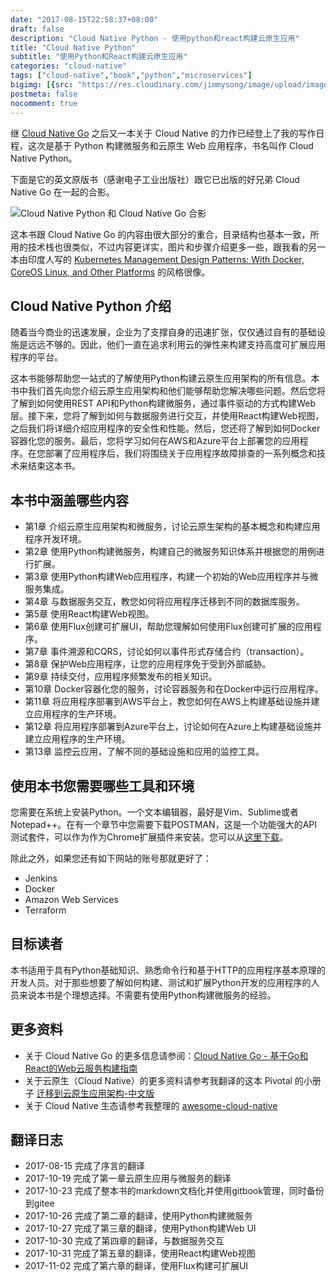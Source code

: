 ```yaml
---
date: "2017-08-15T22:58:37+08:00"
draft: false
description: "Cloud Native Python - 使用python和react构建云原生应用"
title: "Cloud Native Python"
subtitle: "使用Python和React构建云原生应用"
categories: "cloud-native"
tags: ["cloud-native","book","python","microservices"]
bigimg: [{src: "https://res.cloudinary.com/jimmysong/image/upload/images/20160313011.jpg", desc: "北京大栅栏 Mar 13,2016"}]
postmeta: false
nocomment: true
---
```


继 [Cloud Native Go](https://rootsongjc.github.io/cloud-native-go/) 之后又一本关于 Cloud Native 的力作已经登上了我的写作日程，这次是基于 Python 构建微服务和云原生 Web 应用程序，书名叫作 Cloud Native Python。

下面是它的英文原版书（感谢电子工业出版社）跟它已出版的好兄弟 Cloud Native Go 在一起的合影。

![Cloud Native Python 和 Cloud Native Go 合影](https://res.cloudinary.com/jimmysong/image/upload/images/cloud-native-python-with-cloud-native-go.jpg)

这本书跟 Cloud Native Go 的内容由很大部分的重合，目录结构也基本一致，所用的技术栈也很类似，不过内容更详实，图片和步骤介绍更多一些，跟我看的另一本由印度人写的 [Kubernetes Management Design Patterns: With Docker, CoreOS Linux, and Other Platforms](https://jimmysong.io/talks/book-kubernetes-management-design-patterns/) 的风格很像。

## Cloud Native Python 介绍

随着当今商业的迅速发展，企业为了支撑自身的迅速扩张，仅仅通过自有的基础设施是远远不够的。因此，他们一直在追求利用云的弹性来构建支持高度可扩展应用程序的平台。

这本书能够帮助您一站式的了解使用Python构建云原生应用架构的所有信息。本书中我们首先向您介绍云原生应用架构和他们能够帮助您解决哪些问题。然后您将了解到如何使用REST API和Python构建微服务，通过事件驱动的方式构建Web层。接下来，您将了解到如何与数据服务进行交互，并使用React构建Web视图，之后我们将详细介绍应用程序的安全性和性能。然后，您还将了解到如何Docker容器化您的服务。最后，您将学习如何在AWS和Azure平台上部署您的应用程序。在您部署了应用程序后，我们将围绕关于应用程序故障排查的一系列概念和技术来结束这本书。

## 本书中涵盖哪些内容

- 第1章  介绍云原生应用架构和微服务，讨论云原生架构的基本概念和构建应用程序开发环境。
- 第2章  使用Python构建微服务，构建自己的微服务知识体系并根据您的用例进行扩展。
- 第3章  使用Python构建Web应用程序，构建一个初始的Web应用程序并与微服务集成。
- 第4章  与数据服务交互，教您如何将应用程序迁移到不同的数据库服务。
- 第5章  使用React构建Web视图。
- 第6章  使用Flux创建可扩展UI，帮助您理解如何使用Flux创建可扩展的应用程序。
- 第7章  事件溯源和CQRS，讨论如何以事件形式存储合约（transaction）。
- 第8章  保护Web应用程序，让您的应用程序免于受到外部威胁。
- 第9章  持续交付，应用程序频繁发布的相关知识。
- 第10章 Docker容器化您的服务，讨论容器服务和在Docker中运行应用程序。
- 第11章 将应用程序部署到AWS平台上，教您如何在AWS上构建基础设施并建立应用程序的生产环境。
- 第12章 将应用程序部署到Azure平台上，讨论如何在Azure上构建基础设施并建立应用程序的生产环境。
- 第13章 监控云应用，了解不同的基础设施和应用的监控工具。

## 使用本书您需要哪些工具和环境

您需要在系统上安装Python。一个文本编辑器，最好是Vim、Sublime或者Notepad++。在有一个章节中您需要下载POSTMAN，这是一个功能强大的API测试套件，可以作为作为Chrome扩展插件来安装。您可以从[这里下载](https://chrome.google.com/webstore/detail/postman/fhbjgbiflinjbdggehcddcbncdddomop?hl=en)。

除此之外，如果您还有如下网站的账号那就更好了：

-  Jenkins
-  Docker
-  Amazon Web Services
-  Terraform

## 目标读者

本书适用于具有Python基础知识、熟悉命令行和基于HTTP的应用程序基本原理的开发人员。对于那些想要了解如何构建、测试和扩展Python开发的应用程序的人员来说本书是个理想选择。不需要有使用Python构建微服务的经验。

## 更多资料

- 关于 Cloud Native Go 的更多信息请参阅：[Cloud Native Go - 基于Go和React的Web云服务构建指南](https://jimmysong.io/talks/cloud-native-go/)
- 关于云原生（Cloud Native）的更多资料请参考我翻译的这本 Pivotal 的小册子 [迁移到云原生应用架构-中文版](https://github.com/rootsongjc/migrating-to-cloud-native-application-architectures)
- 关于 Cloud Native 生态请参考我整理的 [awesome-cloud-native](https://github.com/rootsongjc/awesome-cloud-native)

## 翻译日志

- 2017-08-15 完成了序言的翻译
- 2017-10-19 完成了第一章云原生应用与微服务的翻译
- 2017-10-23 完成了整本书的markdown文档化并使用gitbook管理，同时备份到gitee
- 2017-10-26 完成了第二章的翻译，使用Python构建微服务
- 2017-10-27 完成了第三章的翻译，使用Python构建Web UI
- 2017-10-30 完成了第四章的翻译，与数据服务交互
- 2017-10-31 完成了第五章的翻译，使用React构建Web视图
- 2017-11-02 完成了第六章的翻译，使用Flux构建可扩展UI
